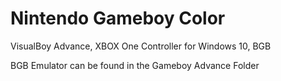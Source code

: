 # Nintendo Gameboy Color

VisualBoy Advance, XBOX One Controller for Windows 10, BGB


BGB Emulator can be found in the Gameboy Advance Folder
